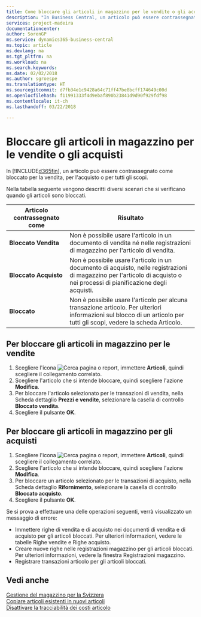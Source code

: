 ```yaml
---
title: Come bloccare gli articoli in magazzino per le vendite o gli acquisti
description: "In Business Central, un articolo può essere contrassegnato come bloccato per la vendita, per l'acquisto o per tutti gli scopi."
services: project-madeira
documentationcenter: 
author: SorenGP
ms.service: dynamics365-business-central
ms.topic: article
ms.devlang: na
ms.tgt_pltfrm: na
ms.workload: na
ms.search.keywords: 
ms.date: 02/02/2018
ms.author: sgroespe
ms.translationtype: HT
ms.sourcegitcommit: d7fb34e1c9428a64c71ff47be8bcff174649c00d
ms.openlocfilehash: f11991333f4d9ebaf890b23841d9d90f929fdf98
ms.contentlocale: it-ch
ms.lasthandoff: 03/22/2018

---
```

# <a name="block-inventory-items-for-sales-or-purchases"></a>Bloccare gli articoli in magazzino per le vendite o gli acquisti
In [!INCLUDE[d365fin](../../includes/d365fin_md.md)], un articolo può essere contrassegnato come bloccato per la vendita, per l'acquisto o per tutti gli scopi.  

Nella tabella seguente vengono descritti diversi scenari che si verificano quando gli articoli sono bloccati.  

|Articolo contrassegnato come|Risultato|  
|--------------------|------------|  
|**Bloccato Vendita**|Non è possibile usare l'articolo in un documento di vendita né nelle registrazioni di magazzino per l'articolo di vendita.|  
|**Bloccato Acquisto**|Non è possibile usare l'articolo in un documento di acquisto, nelle registrazioni di magazzino per l'articolo di acquisto o nei processi di pianificazione degli acquisti.|  
|**Bloccato**|Non è possibile usare l'articolo per alcuna transazione articolo. Per ulteriori informazioni sul blocco di un articolo per tutti gli scopi, vedere la scheda Articolo.|  

## <a name="to-block-inventory-items-for-sales"></a>Per bloccare gli articoli in magazzino per le vendite  

1.  Scegliere l'icona ![Cerca pagina o report](../../media/ui-search/search_small.png "Cerca pagina o report"), immettere **Articoli**, quindi scegliere il collegamento correlato.  
2.  Scegliere l'articolo che si intende bloccare, quindi scegliere l'azione **Modifica**.  
3.  Per bloccare l'articolo selezionato per le transazioni di vendita, nella Scheda dettaglio **Prezzi e vendite**, selezionare la casella di controllo **Bloccato vendita**.  
4.  Scegliere il pulsante **OK**.  

## <a name="to-block-inventory-items-for-purchase"></a>Per bloccare gli articoli in magazzino per gli acquisti  

1.  Scegliere l'icona ![Cerca pagina o report](../../media/ui-search/search_small.png "Cerca pagina o report"), immettere **Articoli**, quindi scegliere il collegamento correlato.  
2.  Scegliere l'articolo che si intende bloccare, quindi scegliere l'azione **Modifica**.  
3.  Per bloccare un articolo selezionato per le transazioni di acquisto, nella Scheda dettaglio **Rifornimento**, selezionare la casella di controllo **Bloccato acquisto**.  
4.  Scegliere il pulsante **OK**.  

Se si prova a effettuare una delle operazioni seguenti, verrà visualizzato un messaggio di errore:  

- Immettere righe di vendita e di acquisto nei documenti di vendita e di acquisto per gli articoli bloccati. Per ulteriori informazioni, vedere le tabelle Righe vendite e Righe acquisto.  
- Creare nuove righe nelle registrazioni magazzino per gli articoli bloccati. Per ulteriori informazioni, vedere la finestra Registrazioni magazzino.  
- Registrare transazioni articolo per gli articoli bloccati.  

## <a name="see-also"></a>Vedi anche  
 [Gestione del magazzino per la Svizzera](swiss-inventory-management.md)   
 [Copiare articoli esistenti in nuovi articoli](how-to-copy-existing-items-to-new-items.md)   
 [Disattivare la tracciabilità dei costi articolo](how-to-deactivate-item-cost-tracking.md)

